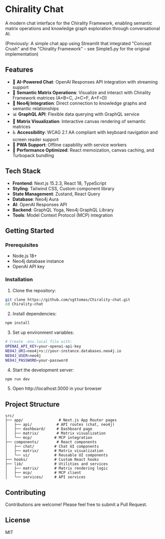 # Chirality Chat

A modern chat interface for the Chirality Framework, enabling semantic matrix operations and knowledge graph exploration through conversational AI.

(Previously: A simple chat app using Streamlit that integrated "Concept Crush" and the "Chirality Framework" - see Simple5.py for the original implementation)

## Features

- 🤖 **AI-Powered Chat**: OpenAI Responses API integration with streaming support
- 🧮 **Semantic Matrix Operations**: Visualize and interact with Chirality Framework matrices (A×B=C, J×C=F, A+F=D)
- 🔗 **Neo4j Integration**: Direct connection to knowledge graphs and semantic relationships
- 📊 **GraphQL API**: Flexible data querying with GraphQL service
- 🎨 **Matrix Visualization**: Interactive canvas rendering of semantic matrices
- ♿ **Accessibility**: WCAG 2.1 AA compliant with keyboard navigation and screen reader support
- 📱 **PWA Support**: Offline capability with service workers
- 🚀 **Performance Optimized**: React memoization, canvas caching, and Turbopack bundling

## Tech Stack

- **Frontend**: Next.js 15.2.3, React 18, TypeScript
- **Styling**: Tailwind CSS, Custom component library
- **State Management**: Zustand, React Query
- **Database**: Neo4j Aura
- **AI**: OpenAI Responses API
- **Backend**: GraphQL Yoga, Neo4j GraphQL Library
- **Tools**: Model Context Protocol (MCP) integration

## Getting Started

### Prerequisites

- Node.js 18+ 
- Neo4j database instance
- OpenAI API key

### Installation

1. Clone the repository:
```bash
git clone https://github.com/sgttomas/Chirality-chat.git
cd Chirality-chat
```

2. Install dependencies:
```bash
npm install
```

3. Set up environment variables:
```bash
# Create .env.local file with:
OPENAI_API_KEY=your-openai-api-key
NEO4J_URI=neo4j+s://your-instance.databases.neo4j.io
NEO4J_USER=neo4j
NEO4J_PASSWORD=your-password
```

4. Start the development server:
```bash
npm run dev
```

5. Open http://localhost:3000 in your browser

## Project Structure

```
src/
├── app/                # Next.js App Router pages
│   ├── api/           # API routes (chat, neo4j)
│   ├── dashboard/     # Dashboard page
│   ├── matrix/        # Matrix visualization
│   └── mcp/          # MCP integration
├── components/        # React components
│   ├── chat/         # Chat UI components
│   ├── matrix/       # Matrix visualization
│   └── ui/           # Reusable UI components
├── hooks/            # Custom React hooks
├── lib/              # Utilities and services
│   ├── matrix/       # Matrix rendering logic
│   ├── mcp/          # MCP client
│   └── services/     # API services
```

## Contributing

Contributions are welcome! Please feel free to submit a Pull Request.

## License

MIT